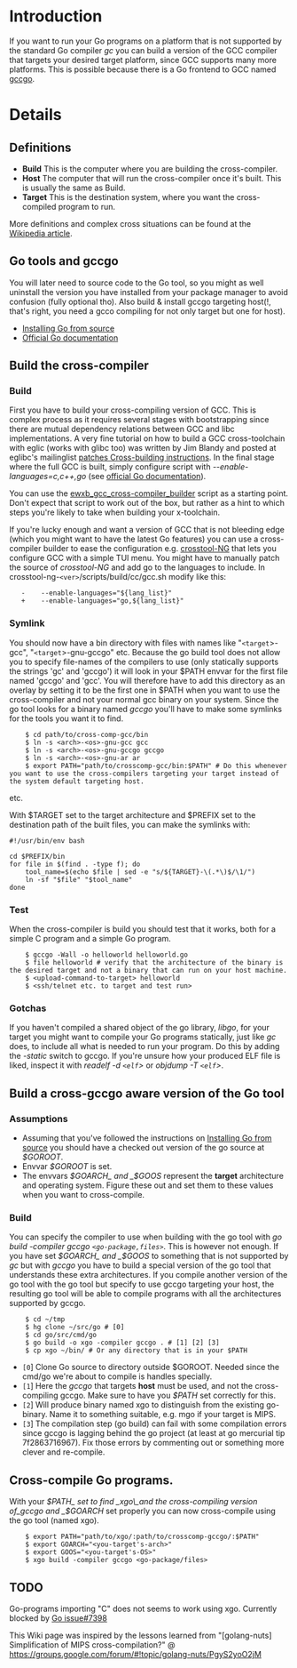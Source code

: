 # Introduction

If you want to run your Go programs on a platform that is not supported by the standard Go compiler _gc_ you can build a version of the GCC compiler that targets your desired target platform, since GCC supports many more platforms. This is possible because there is a Go frontend to GCC named [gccgo](https://code.google.com/p/gofrontend/).


# Details

## Definitions
  * **Build** This is the computer where you are building the cross-compiler.
  * **Host** The computer that will run the cross-compiler once it's built. This is usually the same as Build.
  * **Target** This is the destination system, where you want the cross-compiled program to run.

More definitions and complex cross situations can be found at the [Wikipedia article](http://en.wikipedia.org/wiki/Cross_compiler).

## Go tools and gccgo
You will later need to source code to the Go tool, so you might as well uninstall the version you have installed from your package manager to avoid confusion  (fully optional tho). Also build & install gccgo targeting host(!, that's right, you need a gcco compiling for not only target but one for host).

  * [Installing Go from source](http://golang.org/doc/install/source)
  * [Official Go documentation](http://golang.org/doc/install/gccgo)

## Build the cross-compiler

### Build
First you have to build your cross-compiling version of GCC. This is complex process as it requires several stages with bootstrapping since there are mutual dependency relations between GCC and libc implementations. A very fine tutorial on how to build a GCC cross-toolchain with eglic (works with glibc too) was written by Jim Blandy and posted at eglibc's mailinglist [patches Cross-building instructions](http://www.eglibc.org/archives/patches/msg00078.html). In the final stage where the full GCC is built, simply configure script with _--enable-languages=c,c++,go_ (see [official Go documentation](http://golang.org/doc/install/gccgo)).

You can use the [ewxb\_gcc\_cross-compiler\_builder](https://github.com/erikw/ewxb_gcc_cross-compiler_builder) script as a starting point. Don't expect that script to work out of the box, but rather as a hint to which steps you're likely to take when building your x-toolchain.

If you're lucky enough and want a version of GCC that is not bleeding edge (which you might want to have the latest Go features) you can use a cross-compiler builder to ease the configuration e.g. [crosstool-NG](http://crosstool-ng.org/) that lets you configure GCC with a simple TUI menu. You might have to manually patch the source of _crosstool-NG_ and add go to the languages to include. In crosstool-ng-` <ver> `/scripts/build/cc/gcc.sh modify like this:

```
   -	--enable-languages="${lang_list}"
   +	--enable-languages="go,${lang_list}"
```

### Symlink
You should now have a bin directory with files with names like "` <target `>-gcc", "` <target `>-gnu-gccgo" etc. Because the go build tool does not allow you to specify file-names of the compilers to use (only statically supports the strings 'gc' and 'gccgo') it will look in your $PATH envvar for the first file named 'gccgo' and 'gcc'. You will therefore have to add this directory as an overlay by setting it to be the first one in $PATH when you want to use the cross-compiler and not your normal gcc binary on your system. Since the go tool looks for a binary named _gccgo_ you'll have to make some symlinks for the tools you want it to find.

```
	$ cd path/to/cross-comp-gcc/bin
	$ ln -s <arch>-<os>-gnu-gcc gcc	
	$ ln -s <arch>-<os>-gnu-gccgo gccgo
	$ ln -s <arch>-<os>-gnu-ar ar
	$ export PATH="path/to/crosscomp-gcc/bin:$PATH" # Do this whenever you want to use the cross-compilers targeting your target instead of the system default targeting host.
```

etc.

With $TARGET set to the target architecture and $PREFIX set to the destination path of the built files, you can make the symlinks with:

```
#!/usr/bin/env bash 		

cd $PREFIX/bin
for file in $(find . -type f); do 		
	tool_name=$(echo $file | sed -e "s/${TARGET}-\(.*\)$/\1/") 		
	ln -sf "$file" "$tool_name" 		
done
```

### Test
When the cross-compiler is build you should test that it works, both for a simple C program and a simple Go program.

```
	$ gccgo -Wall -o helloworld helloworld.go
	$ file helloworld # verify that the architecture of the binary is the desired target and not a binary that can run on your host machine.
	$ <upload-command-to-target> helloworld
	$ <ssh/telnet etc. to target and test run>
```

### Gotchas

If you haven't compiled a shared object of the go library, _libgo_, for your target you might want to compile your Go programs statically, just like _gc_ does, to include all what is needed to run your program. Do this by adding the _-static_ switch to gccgo. If you're unsure how your produced ELF file is liked, inspect it with _readelf -d ` <elf `>_ or _objdump -T ` <elf `>_.


## Build a cross-gccgo aware version of the Go tool
### Assumptions
  * Assuming that you've followed the instructions on [Installing Go from source](http://golang.org/doc/install/source) you should have a checked out version of the go source at _$GOROOT_.
  * Envvar _$GOROOT_ is set.
  * The envvars _$GOARCH_ and _$GOOS_ represent the **target** architecture and operating system. Figure these out and set them to these values when you want to cross-compile.

### Build
You can specify the compiler to use when building with the go tool with _go build -compiler gccgo ` <go-package,files> `_. This is however not enough. If you have set _$GOARCH_ and _$GOOS_ to something that is not supported by _gc_ but with _gccgo_ you have to build a special version of the go tool that understands these extra architectures. If you compile another version of the go tool with the go tool but specify to use gccgo targeting your host, the resulting go tool will be able to compile programs with all the architectures supported by gccgo.

```
	$ cd ~/tmp
	$ hg clone ~/src/go # [0]
	$ cd go/src/cmd/go
	$ go build -o xgo -compiler gccgo . # [1] [2] [3]
	$ cp xgo ~/bin/ # Or any directory that is in your $PATH
```
  * ` [0 `] Clone Go source to directory outside $GOROOT. Needed since the cmd/go we're about to compile is handles specially.
  * ` [1 `] Here the _gccgo_ that targets **host** must be used, and not the cross-compiling gccgo. Make sure to have you _$PATH_ set correctly for this.
  * ` [2 `] Will produce binary named xgo to distinguish from the existing go-binary. Name it to something suitable, e.g. mgo if your target is MIPS.
  * ` [3 `] The compilation step (go build) can fail with some compilation errors since gccgo is lagging behind the go project (at least at go mercurial tip 7f2863716967). Fix those errors by commenting out or something more clever and re-compile.


## Cross-compile Go programs.

With your _$PATH_ set to find _xgo\_and the cross-compiling version of_gccgo and _$GOARCH_ set properly you can now cross-compile using the go tool (named xgo).

```
	$ export PATH="path/to/xgo/:path/to/crosscomp-gccgo/:$PATH"
	$ export GOARCH="<you-target's-arch>"
	$ export GOOS="<you-target's-OS>"
	$ xgo build -compiler gccgo <go-package/files>
```

## TODO

Go-programs importing "C" does not seems to work using xgo. Currently blocked by [Go issue#7398](https://code.google.com/p/go/issues/detail?id=7398)


This Wiki page was inspired by the lessons learned from "[golang-nuts] Simplification of MIPS cross-compilation?" @ https://groups.google.com/forum/#!topic/golang-nuts/PgyS2yoO2jM